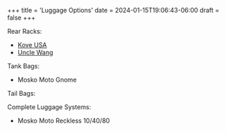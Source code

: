 +++
title = 'Luggage Options'
date = 2024-01-15T19:06:43-06:00
draft = false
+++

Rear Racks:

- [Kove USA](https://www.kovemotousa.com/store/p/450-rally-accessory-light-mount-bar-ymlnz-hlw5k)
- [Uncle Wang](https://unclewang.net/products/kove-450rally-rear-shelf)

Tank Bags:

- Mosko Moto Gnome

Tail Bags:

Complete Luggage Systems:

- Mosko Moto Reckless 10/40/80
